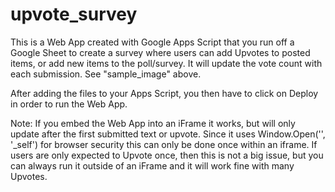 # upvote_survey

This is a Web App created with Google Apps Script that you run off a Google Sheet to create a survey where users can add Upvotes to posted items, or add new items to the poll/survey.  It will update the vote count with each submission. See "sample_image" above.

After adding the files to your Apps Script, you then have to click on Deploy in order to run the Web App.

Note: If you embed the Web App into an iFrame it works, but will only update after the first submitted text or upvote. Since it uses Window.Open('', '_self') for browser security this can only be done once within an iframe.  If users are only expected to Upvote once, then this is not a big issue, but you can always run it outside of an iFrame and it will work fine with many Upvotes.

